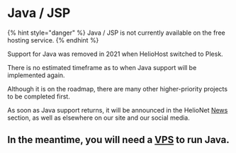 # Java / JSP

{% hint style="danger" %}
Java / JSP is not currently available on the free hosting service.
{% endhint %}

Support for Java was removed in 2021 when HelioHost switched to Plesk.

There is no estimated timeframe as to when Java support will be implemented again. 

Although it is on the roadmap, there are many other higher-priority projects to be completed first.

As soon as Java support returns, it will be announced in the HelioNet [News](https://helionet.org/index/forum/1-news/) section, as well as elsewhere on our site and our social media.  

## In the meantime, you will need a [VPS](https://heliohost.org/vps/) to run Java.